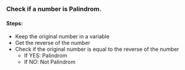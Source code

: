 ### Check if a number is Palindrom.

#### Steps:

- Keep the original number in a variable
- Get the reverse of the number
- Check if the original number is equal to the reverse of the number
  - If YES: Palindrom
  - If NO: Not Palindrom
